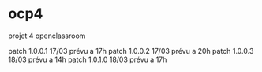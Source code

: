 # ocp4
projet 4 openclassroom

patch 1.0.0.1 17/03 prévu a 17h
patch 1.0.0.2 17/03 prévu a 20h
patch 1.0.0.3 18/03 prévu a 14h
patch 1.0.1.0 18/03 prévu a 17h
